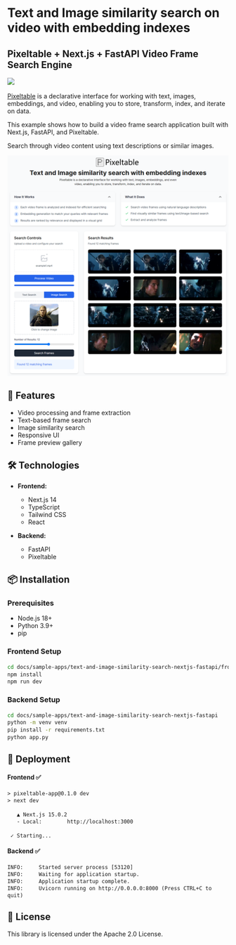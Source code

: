 # Text and Image similarity search on video with embedding indexes

## Pixeltable + Next.js + FastAPI Video Frame Search Engine

<a href="https://github.com/pixeltable/pixeltable"><img src="https://img.shields.io/badge/Powered%20by-Pixeltable-blue.svg"/></a>

[Pixeltable](https://github.com/pixeltable/pixeltable) is a declarative interface for working with text, images, embeddings, and video, enabling you to store, transform, index, and iterate on data.

This example shows how to  build a video frame search application built with Next.js, FastAPI, and Pixeltable.

Search through video content using text descriptions or similar images.

![overview](overview.png)

## 🚀 Features

- Video processing and frame extraction
- Text-based frame search
- Image similarity search
- Responsive UI
- Frame preview gallery

## 🛠️ Technologies

- **Frontend:**
  - Next.js 14
  - TypeScript
  - Tailwind CSS
  - React

- **Backend:**
  - FastAPI
  - Pixeltable

## 📦 Installation

### Prerequisites

- Node.js 18+
- Python 3.9+
- pip

### Frontend Setup

```bash
cd docs/sample-apps/text-and-image-similarity-search-nextjs-fastapi/frontend
npm install
npm run dev
```

### Backend Setup

```bash
cd docs/sample-apps/text-and-image-similarity-search-nextjs-fastapi
python -m venv venv
pip install -r requirements.txt 
python app.py
```

## 🚀 Deployment

#### Frontend ✅

```
> pixeltable-app@0.1.0 dev
> next dev

   ▲ Next.js 15.0.2
   - Local:        http://localhost:3000

 ✓ Starting...
 ```

#### Backend ✅

```
INFO:     Started server process [53120]
INFO:     Waiting for application startup.
INFO:     Application startup complete.
INFO:     Uvicorn running on http://0.0.0.0:8000 (Press CTRL+C to quit)
```

## 📄 License

This library is licensed under the Apache 2.0 License.
